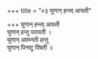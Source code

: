 +++
title = "०३ घुणान् हन्त्व् आयती"

+++
घुणान् हन्त्व् आयती  
घुणान् हन्तु परायती ।  
घुणान् अवघ्नती हन्तु  
घुणान् पिनष्टु पिंषती ॥